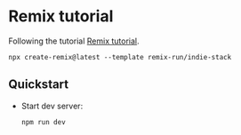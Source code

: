 # Remix tutorial


Following the tutorial [Remix tutorial]([https://remix.run/stacks](https://remix.run/docs/en/v1/tutorials/blog)).

```
npx create-remix@latest --template remix-run/indie-stack
```


## Quickstart

- Start dev server:

  ```sh
  npm run dev
  ```
